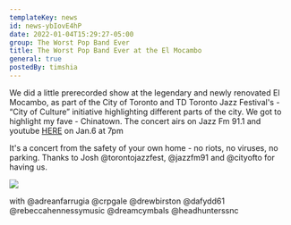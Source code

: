 ```yaml
---
templateKey: news
id: news-ybIovE4hP
date: 2022-01-04T15:29:27-05:00
group: The Worst Pop Band Ever
title: The Worst Pop Band Ever at the El Mocambo
general: true
postedBy: timshia
---
```

We did a little prerecorded show at the legendary and newly renovated El Mocambo, as part of the City of Toronto and TD Toronto Jazz Festival's - “City of Culture” initiative highlighting different parts of the city. We got to highlight my fave - Chinatown. The concert airs on Jazz Fm 91.1 and youtube [HERE](https://youtu.be/gpgtA1usM3Q) on Jan.6 at 7pm

It's a concert from the safety of your own home - no riots, no viruses, no parking. Thanks to Josh @torontojazzfest, @jazzfm91 and @cityofto for having us.

![](https://scontent.fybz2-1.fna.fbcdn.net/v/t39.30808-6/271427078_10159999640596823_3741222316002020967_n.jpg?_nc_cat=101&ccb=1-5&_nc_sid=a26aad&_nc_ohc=0MoTj2AGwvgAX94AvD1&_nc_ht=scontent.fybz2-1.fna&oh=00_AT-1eRXEkgWbzqvuZHATPzl2ltoRFF70kMhqO-9glRAOtQ&oe=61D8D7A4)

with @adreanfarrugia @crpgale @drewbirston @dafydd61 @rebeccahennessymusic @dreamcymbals @headhunterssnc